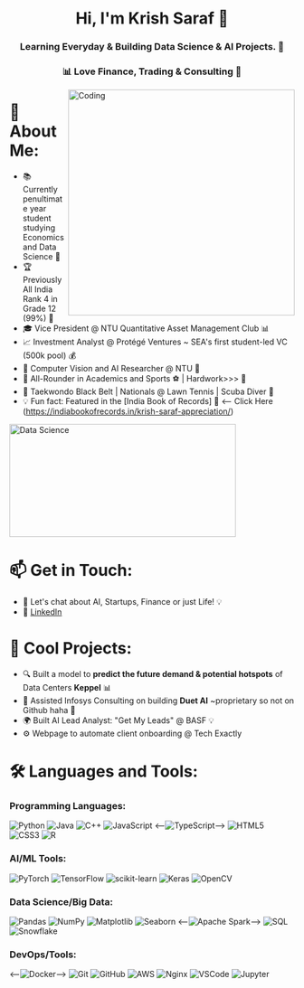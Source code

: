 <h1 align="center">Hi, I'm Krish Saraf 🚀</h1>
<h3 align="center">Learning Everyday & Building Data Science & AI Projects. 🤖</h3>
<h3 align="center">📊 Love Finance, Trading & Consulting 💼</h3>
<img align="right" alt="Coding" width="400" src="https://media.giphy.com/media/M9gbBd9nbDrOTu1Mqx/giphy.gif" />

# 💫 About Me:
- 📚 Currently penultimate year student studying Economics and Data Science 🚀
- 🏆 Previously All India Rank 4 in Grade 12 (99%) 🥇
- 🎓 Vice President @ NTU Quantitative Asset Management Club 📊
- 📈 Investment Analyst @ Protégé Ventures ~ SEA's first student-led VC (500k pool) 💰
- 🌱 Computer Vision and AI Researcher @ NTU 🧠
- 🏅 All-Rounder in Academics and Sports ⚽ | Hardwork>>> 💪
- 🥋 Taekwondo Black Belt | Nationals @ Lawn Tennis | Scuba Diver 🌊
- 💡 Fun fact: Featured in the [India Book of Records] 🎉 <-- Click Here  (https://indiabookofrecords.in/krish-saraf-appreciation/)  

<img align="center" alt="Data Science" width="400" height="200" src="https://media.giphy.com/media/qgQUggAC3Pfv687qPC/giphy.gif" />

# 📫 Get in Touch:
- 💬 Let's chat about AI, Startups, Finance or just Life! 💡
- 💼 [LinkedIn](https://www.linkedin.com/in/krishsaraf)
<!--- 💻 [Portfolio Website](_your-website-link-here_) --->

# 🎯 Cool Projects:
- 🔍 Built a model to **predict the future demand & potential hotspots** of Data Centers **Keppel** 📊
- 🤖 Assisted Infosys Consulting on building **Duet AI** ~proprietary so not on Github haha 🤝
- 🌍 Built AI Lead Analyst: "Get My Leads" @ BASF 💡
- ⚙️ Webpage to automate client onboarding @ Tech Exactly

# 🛠️ Languages and Tools:
### Programming Languages:
![Python](http://img.shields.io/badge/Python-3776AB?style=flat-square&logo=python&logoColor=ffffff)
![Java](https://img.shields.io/badge/-Java-ED8B00?style=flat-square&logo=java&logoColor=ffffff)
![C++](http://img.shields.io/badge/-C++-00599C?style=flat-square&logo=c%2B%2B&logoColor=ffffff)
![JavaScript](https://img.shields.io/badge/JavaScript-F7DF1E?style=flat-square&logo=javascript&logoColor=black)
<--![TypeScript](https://img.shields.io/badge/TypeScript-007ACC?style=flat-square&logo=typescript&logoColor=white)-->
![HTML5](https://img.shields.io/badge/-HTML5-E34F26?style=flat-square&logo=html5&logoColor=ffffff)
![CSS3](https://img.shields.io/badge/-CSS3-1572B6?style=flat-square&logo=css3)
![R](https://img.shields.io/badge/R-276DC3?style=flat-square&logo=r&logoColor=white)

### AI/ML Tools:
![PyTorch](https://img.shields.io/badge/PyTorch-%23EE4C2C.svg?style=flat-square&logo=pytorch&logoColor=white)
![TensorFlow](https://img.shields.io/badge/TensorFlow-FF6F00?style=flat-square&logo=tensorflow&logoColor=white)
![scikit-learn](https://img.shields.io/badge/scikit--learn-F06032.svg?style=flat-square&logo=scikit-learn&logoColor=white)
![Keras](https://img.shields.io/badge/Keras-D00000.svg?style=flat-square&logo=keras&logoColor=white)
![OpenCV](https://img.shields.io/badge/OpenCV-5C3EE8.svg?style=flat-square&logo=opencv&logoColor=white)

### Data Science/Big Data:
![Pandas](https://img.shields.io/badge/pandas-150458.svg?style=flat-square&logo=pandas&logoColor=white)
![NumPy](https://img.shields.io/badge/numpy-%23013243.svg?style=flat-square&logo=numpy&logoColor=white)
![Matplotlib](https://img.shields.io/badge/Matplotlib-%23ffffff.svg?style=flat-square&logo=matplotlib&logoColor=black)
![Seaborn](https://img.shields.io/badge/Seaborn-%23E34A6F.svg?style=flat-square&logo=seaborn&logoColor=white)
<--![Apache Spark](https://img.shields.io/badge/Apache%20Spark-E25A1C.svg?style=flat-square&logo=apachespark&logoColor=white)-->
![SQL](https://img.shields.io/badge/SQL-CC2927.svg?style=flat-square&logo=microsoft-sql-server&logoColor=white)
![Snowflake](https://img.shields.io/badge/Snowflake-29B5E8.svg?style=flat-square&logo=snowflake&logoColor=white)

### DevOps/Tools:
<--![Docker](https://img.shields.io/badge/Docker-2496ED?style=flat-square&logo=docker&logoColor=white)-->
![Git](https://img.shields.io/badge/Git-F05032?style=flat-square&logo=git&logoColor=white)
![GitHub](https://img.shields.io/badge/GitHub-181717.svg?style=flat-square&logo=github&logoColor=white)
![AWS](https://img.shields.io/badge/AWS-232F3E?style=flat-square&logo=amazon-aws&logoColor=white)
![Nginx](https://img.shields.io/badge/Nginx-269539.svg?style=flat-square&logo=nginx&logoColor=white)
![VSCode](https://img.shields.io/badge/VS%20Code-0078d7.svg?style=flat-square&logo=visual-studio-code&logoColor=white)
![Jupyter](https://img.shields.io/badge/Jupyter-%23F37626.svg?style=flat-square&logo=Jupyter&logoColor=white)


